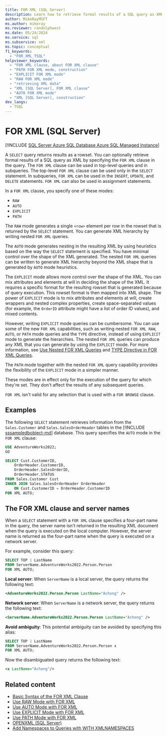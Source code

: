 ```yaml
---
title: FOR XML (SQL Server)
description: Learn how to retrieve formal results of a SQL query as XML by specifying the FOR XML clause in the query.
author: MikeRayMSFT
ms.author: mikeray
ms.reviewer: randolphwest
ms.date: 05/24/2024
ms.service: sql
ms.subservice: xml
ms.topic: conceptual
f1_keywords:
  - "FOR_XML_TSQL"
helpviewer_keywords:
  - "FOR XML clause, about FOR XML clause"
  - "PATH FOR XML mode, construction"
  - "EXPLICIT FOR XML mode"
  - "RAW FOR XML mode"
  - "retrieving XML data"
  - "XML [SQL Server], FOR XML clause"
  - "AUTO FOR XML mode"
  - "XML [SQL Server], construction"
dev_langs:
  - TSQL
---
```

# FOR XML (SQL Server)

[!INCLUDE [SQL Server Azure SQL Database Azure SQL Managed Instance](../../includes/applies-to-version/sql-asdb-asdbmi.md)]

A `SELECT` query returns results as a rowset. You can optionally retrieve formal results of a SQL query as XML by specifying the `FOR XML` clause in the query. The `FOR XML` clause can be used in top-level queries and in subqueries. The top-level `FOR XML` clause can be used only in the `SELECT` statement. In subqueries, `FOR XML` can be used in the `INSERT`, `UPDATE`, and `DELETE` statements. `FOR XML` can also be used in assignment statements.

In a `FOR XML` clause, you specify one of these modes:

- `RAW`
- `AUTO`
- `EXPLICIT`
- `PATH`

The `RAW` mode generates a single `<row>` element per row in the rowset that is returned by the `SELECT` statement. You can generate XML hierarchy by writing nested `FOR XML` queries.

The `AUTO` mode generates nesting in the resulting XML by using heuristics based on the way the `SELECT` statement is specified. You have minimal control over the shape of the XML generated. The nested `FOR XML` queries can be written to generate XML hierarchy beyond the XML shape that is generated by `AUTO` mode heuristics.

The `EXPLICIT` mode allows more control over the shape of the XML. You can mix attributes and elements at will in deciding the shape of the XML. It requires a specific format for the resulting rowset that is generated because of query execution. This rowset format is then mapped into XML shape. The power of `EXPLICIT` mode is to mix attributes and elements at will, create wrappers and nested complex properties, create space-separated values (for example, the `OrderID` attribute might have a list of order ID values), and mixed contents.

However, writing `EXPLICIT` mode queries can be cumbersome. You can use some of the new `FOR XML` capabilities, such as writing nested `FOR XML RAW`, `AUTO`, or `PATH` mode queries and the `TYPE` directive, instead of using `EXPLICIT` mode to generate the hierarchies. The nested `FOR XML` queries can produce any XML that you can generate by using the `EXPLICIT` mode. For more information, see [Use Nested FOR XML Queries](use-nested-for-xml-queries.md) and [TYPE Directive in FOR XML Queries](type-directive-in-for-xml-queries.md).

The `PATH` mode together with the nested `FOR XML` query capability provides the flexibility of the `EXPLICIT` mode in a simpler manner.

These modes are in effect only for the execution of the query for which they're set. They don't affect the results of any subsequent queries.

`FOR XML` isn't valid for any selection that is used with a `FOR BROWSE` clause.

## Examples

The following `SELECT` statement retrieves information from the `Sales.Customer` and `Sales.SalesOrderHeader` tables in the [!INCLUDE [sssampledbobject-md](../../includes/sssampledbobject-md.md)] database. This query specifies the `AUTO` mode in the `FOR XML` clause:

```sql
USE AdventureWorks2022;
GO

SELECT Cust.CustomerID,
    OrderHeader.CustomerID,
    OrderHeader.SalesOrderID,
    OrderHeader.STATUS
FROM Sales.Customer Cust
INNER JOIN Sales.SalesOrderHeader OrderHeader
    ON Cust.CustomerID = OrderHeader.CustomerID
FOR XML AUTO;
```

## The FOR XML clause and server names

When a `SELECT` statement with a `FOR XML` clause specifies a four-part name in the query, the server name isn't returned in the resulting XML document when the query is executed on the local computer. However, the server name is returned as the four-part name when the query is executed on a network server.

For example, consider this query:

```sql
SELECT TOP 1 LastName
FROM ServerName.AdventureWorks2022.Person.Person
FOR XML AUTO;
```

**Local server**: When `ServerName` is a local server, the query returns the following text:

```xml
<AdventureWorks2022.Person.Person LastName="Achong" />
```

**Network server**: When `ServerName` is a network server, the query returns the following text:

```xml
<ServerName.AdventureWorks2022.Person.Person LastName="Achong" />
```

**Avoid ambiguity**: This potential ambiguity can be avoided by specifying this alias:

```sql
SELECT TOP 1 LastName
FROM ServerName.AdventureWorks2022.Person.Person x
FOR XML AUTO;
```

Now the disambiguated query returns the following text:

```xml
<x LastName="Achong"/>
```

## Related content

- [Basic Syntax of the FOR XML Clause](basic-syntax-of-the-for-xml-clause.md)
- [Use RAW Mode with FOR XML](use-raw-mode-with-for-xml.md)
- [Use AUTO Mode with FOR XML](use-auto-mode-with-for-xml.md)
- [Use EXPLICIT Mode with FOR XML](use-explicit-mode-with-for-xml.md)
- [Use PATH Mode with FOR XML](use-path-mode-with-for-xml.md)
- [OPENXML (SQL Server)](openxml-sql-server.md)
- [Add Namespaces to Queries with WITH XMLNAMESPACES](add-namespaces-to-queries-with-with-xmlnamespaces.md)
